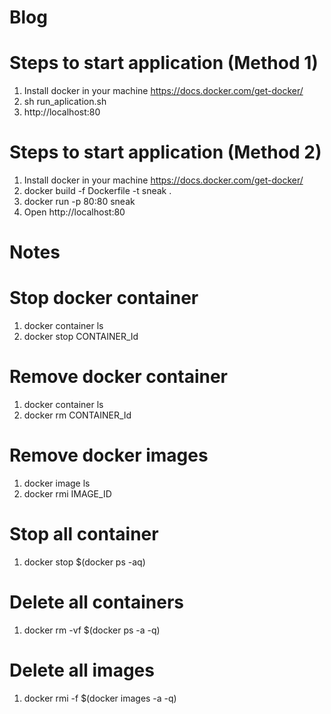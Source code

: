 # Blog

# Steps to start application (Method 1)
1. Install docker in your machine https://docs.docker.com/get-docker/
2. sh run_aplication.sh
3. http://localhost:80

# Steps to start application (Method 2)
1. Install docker in your machine https://docs.docker.com/get-docker/
2. docker build -f Dockerfile -t sneak .
3. docker run  -p 80:80  sneak
4. Open http://localhost:80


# Notes

# Stop docker container
1. docker container ls
2. docker stop CONTAINER_Id

# Remove docker container
1. docker container ls
2. docker rm CONTAINER_Id

# Remove docker images
1. docker image ls
2. docker rmi IMAGE_ID



# Stop all container
1. docker stop $(docker ps -aq)

# Delete all containers
1. docker rm -vf $(docker ps -a -q)

# Delete all images
1. docker rmi -f $(docker images -a -q)
